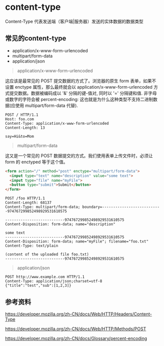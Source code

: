 # content-type

Content-Type 代表发送端（客户端|服务器）发送的实体数据的数据类型

## 常见的content-type

- application/x-www-form-urlencoded
- multipart/form-data
- application/json

> application/x-www-form-urlencoded

这应该是最常见的 POST 提交数据的方式了。浏览器的原生 form 表单，如果不设置 enctype 属性，那么最终就会以 application/x-www-form-urlencoded 方式提交数据。数据被编码成以 '&' 分隔的键-值对, 同时以 '=' 分隔键和值. 非字母或数字的字符会被 percent-encoding: 这也就是为什么这种类型不支持二进制数据(应使用 multipart/form-data 代替).

```
POST / HTTP/1.1
Host: foo.com
Content-Type: application/x-www-form-urlencoded
Content-Length: 13

say=Hi&to=Mom
```

> multipart/form-data

这又是一个常见的 POST 数据提交的方式。我们使用表单上传文件时，必须让 form 的 enctyped 等于这个值。

```html
<form action="/" method="post" enctype="multipart/form-data">
  <input type="text" name="description" value="some text">
  <input type="file" name="myFile">
  <button type="submit">Submit</button>
</form>
```

```
POST /foo HTTP/1.1
Content-Length: 68137
Content-Type: multipart/form-data; boundary=---------------------------974767299852498929531610575

---------------------------974767299852498929531610575
Content-Disposition: form-data; name="description" 

some text
---------------------------974767299852498929531610575
Content-Disposition: form-data; name="myFile"; filename="foo.txt" 
Content-Type: text/plain 

(content of the uploaded file foo.txt)
---------------------------974767299852498929531610575
```

> application/json

```
POST http://www.example.com HTTP/1.1
Content-Type: application/json;charset=utf-8
{"title":"test","sub":[1,2,3]}
```

## 参考资料

https://developer.mozilla.org/zh-CN/docs/Web/HTTP/Headers/Content-Type

https://developer.mozilla.org/zh-CN/docs/Web/HTTP/Methods/POST

https://developer.mozilla.org/zh-CN/docs/Glossary/percent-encoding